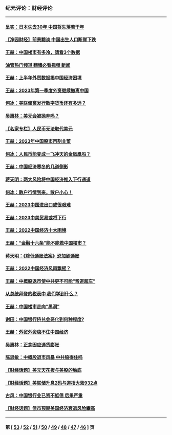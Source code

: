 ### 纪元评论：财经评论
---
#### [呈实：日本失去30年 中国将失落若干年](../../pages/nsc1026/n14078260.md?10070330) 
#### [【净园财经】前景黯淡 中国出生人口断崖下跌](../../pages/nsc1026/n14049754.md?10070330) 
#### [王赫：中国楼市有多冷，请看3个数据](../../pages/nsc1026/n14046129.md?10070330) 
#### [油管热门频道 翻墙必看视频 新闻](ok?10070330)
#### [王赫：上半年外贸数据揭中国经济困境](../../pages/nsc1026/n14034198.md?10070330) 
#### [王赫：2023年第一季度外资继续撤离中国](../../pages/nsc1026/n13988870.md?10070330) 
#### [何冰：美联储离发行数字货币还有多远？](../../pages/nsc1026/n13986109.md?10070330) 
#### [吴惠林：美元会被抛弃吗？](../../pages/nsc1026/n13984087.md?10070330) 
#### [【名家专栏】人民币无法取代美元](../../pages/nsc1026/n13974270.md?10070330) 
#### [王赫：2023年中国股市再割韭菜](../../pages/nsc1026/n13965334.md?10070330) 
#### [何冰：人民币能变成一飞冲天的金凤凰吗？](../../pages/nsc1026/n13964999.md?10070330) 
#### [王赫：中国经济寒冬的几道侧影](../../pages/nsc1026/n13932953.md?10070330) 
#### [蒋天明：两大风险将中国经济推入下行通道](../../pages/nsc1026/n13929820.md?10070330) 
#### [何冰：散户行情到来，散户小心！](../../pages/nsc1026/n13928308.md?10070330) 
#### [王赫：2023中国进出口或很艰难](../../pages/nsc1026/n13911515.md?10070330) 
#### [王赫：2023中美贸易或将下行](../../pages/nsc1026/n13899005.md?10070330) 
#### [王赫：2022中国经济十大困境](../../pages/nsc1026/n13883766.md?10070330) 
#### [王赫：“金融十六条”能不能救中国楼市？](../../pages/nsc1026/n13868431.md?10070330) 
#### [蒋天明：《降低通胀法案》恐加剧通胀](../../pages/nsc1026/n13806996.md?10070330) 
#### [王赫：2022中国经济风雨飘摇？](../../pages/nsc1026/n13803207.md?10070330) 
#### [王赫：中概股退市使中共更不可能“弯道超车”](../../pages/nsc1026/n13802858.md?10070330) 
#### [从总统拜登的税表中 我们学到什么？](../../pages/nsc1026/n13773081.md?10070330) 
#### [王赫：中国楼市走向“黑洞”](../../pages/nsc1026/n13770647.md?10070330) 
#### [谢田：中国银行挤兑会恶化到何种程度?](../../pages/nsc1026/n13766965.md?10070330) 
#### [王赫：外贸外资稳不住中国经济](../../pages/nsc1026/n13753933.md?10070330) 
#### [吴惠林：正念因应通货膨胀](../../pages/nsc1026/n13750350.md?10070330) 
#### [陈思敏：中概股退市风暴 中共稳得住吗](../../pages/nsc1026/n13738978.md?10070330) 
#### [【财经话题】美元天花板与美股的触底](../../pages/nsc1026/n13736495.md?10070330) 
#### [【财经话题】美联储升息2码与道指大涨932点](../../pages/nsc1026/n13727377.md?10070330) 
#### [古风：中国银行业已资不抵债 后果严重](../../pages/nsc1026/n13726111.md?10070330) 
#### [【财经话题】债市预期美国经济衰退风险攀高](../../pages/nsc1026/n13698043.md?10070330) 

---
#### 第 [ [53](./53.md?10070330) / [52](./52.md?10070330) / [51](./51.md?10070330) / [50](./50.md?10070330) / [49](./49.md?10070330) / [48](./48.md?10070330) / [47](./47.md?10070330) / [46](./46.md?10070330) ] 页
